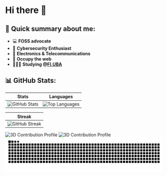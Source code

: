 # Hi there 👋
## 📝 Quick summary about me:
- 💻 **FOSS advocate**
- 🔐 **Cybersecurity Enthusiast** 
- 📡 **Electronics & Telecommunications**    
- 🏴 **Occupy the web**
- 👩🏻‍💻 **Studying @[FI.UBA](https://www.fi.uba.ar/grado/carreras/ingenieria-en-informatica/plan-de-estudios)**
## 📊 GitHub Stats:
 
| Stats | Languages | 
|-------|-----------|
| ![GitHub Stats](https://github-readme-stats.vercel.app/api?username=qbixxx&show_icons=true&theme=onedark&include_all_commits=true&count_private=true&cache_seconds=1800) | ![Top Languages](https://github-readme-stats.vercel.app/api/top-langs/?username=qbixxx&layout=compact&theme=onedark) | 

| Streak |
|--------|
|![GitHub Streak](https://github-readme-streak-stats.herokuapp.com/?user=qbixxx&theme=onedark)|


<img src="./profile-3d-contrib/profile-night-view.svg#gh-dark-mode-only" width="700" alt="3D Contribution Profile">
<img src="./profile-3d-contrib/profile-green-animate.svg#gh-light-mode-only" width="700" alt="3D Contribution Profile">
    <img src="https://github.com/cheehwatang/cheehwatang/blob/output/ocean.svg?color_snake=#15F8EB&color_dots=#bfd6f6,#8dbdff,#64a1f4,#4b91f1,#3c7dd9#gh-dark-mode-only" alt="Snake animation">
